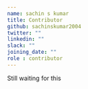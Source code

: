 ```yaml
---
name: sachin s kumar
title: Contributor
github: sachinskumar2004
twitter: ""
linkedin: ""
slack: ""
joining_date: ""
role : contributor
---
```


Still waiting for this
